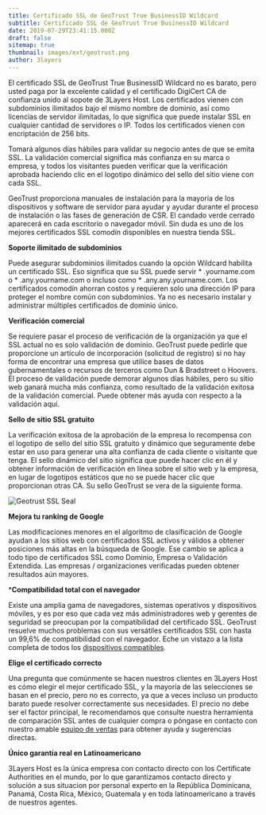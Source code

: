 ```yaml
---
title: Certificado SSL de GeoTrust True BusinessID Wildcard
subtitle: Certificado SSL de GeoTrust True BusinessID Wildcard
date: 2019-07-29T23:41:15.000Z
draft: false
sitemap: true
thumbnail: images/ext/geotrust.png
author: 3layers
---
```


El certificado SSL de GeoTrust True BusinessID Wildcard no es barato, pero usted paga por la excelente calidad y el certificado DigiCert CA de confianza unido al sopote de 3Layers Host. Los certificados vienen con subdominios ilimitados bajo el mismo nombre de dominio, así como licencias de servidor ilimitadas, lo que significa que puede instalar SSL en cualquier cantidad de servidores o IP. Todos los certificados vienen con encriptación de 256 bits.

Tomará algunos días hábiles para validar su negocio antes de que se emita SSL. La validación comercial significa más confianza en su marca o empresa, y todos los visitantes pueden verificar que la verificación aprobada haciendo clic en el logotipo dinámico del sello del sitio viene con cada SSL.

GeoTrust proporciona manuales de instalación para la mayoría de los dispositivos y software de servidor para ayudar y ayudar durante el proceso de instalación o las fases de generación de CSR. El candado verde cerrado aparecerá en cada escritorio o navegador móvil. Sin duda es uno de los mejores certificados SSL comodín disponibles en nuestra tienda SSL.

**Soporte ilimitado de subdominios**

Puede asegurar subdominios ilimitados cuando la opción Wildcard habilita un certificado SSL. Eso significa que su SSL puede servir * .yourname.com o * .any.yourname.com o incluso como * .any.any.yourname.com. Los certificados comodín ahorran costos y requieren solo una dirección IP para proteger el nombre común con subdominios. Ya no es necesario instalar y administrar múltiples certificados de dominio único.

**Verificación comercial**

Se requiere pasar el proceso de verificación de la organización ya que el SSL actual no es solo validación de dominio. GeoTrust puede pedirle que proporcione un artículo de incorporación (solicitud de registro) si no hay forma de encontrar una empresa que utilice bases de datos gubernamentales o recursos de terceros como Dun & Bradstreet o Hoovers. El proceso de validación puede demorar algunos días hábiles, pero su sitio web ganará mucha más confianza, como resultado de la validación exitosa de la validación comercial. Puede obtener más ayuda con respecto a la validación aquí.

**Sello de sitio SSL gratuito**

La verificación exitosa de la aprobación de la empresa lo recompensa con el logotipo de sello del sitio SSL gratuito y dinámico que seguramente debe estar en uso para generar una alta confianza de cada cliente o visitante que tenga. El sello dinámico del sitio significa que puede hacer clic en él y obtener información de verificación en línea sobre el sitio web y la empresa, en lugar de logotipos estáticos que no se puede hacer clic que proporcionan otras CA. Su sello GeoTrust se vera de la siguiente forma.

![Geotrust SSL Seal](/images/ext/geotrust-seal.png)

**Mejora tu ranking de Google**

Las modificaciones menores en el algoritmo de clasificación de Google ayudan a los sitios web con certificados SSL activos y válidos a obtener posiciones más altas en la búsqueda de Google. Ese cambio se aplica a todo tipo de certificados SSL como Dominio, Empresa o Validación Extendida. Las empresas / organizaciones verificadas pueden obtener resultados aún mayores.

***Compatibilidad total con el navegador**

Existe una amplia gama de navegadores, sistemas operativos y dispositivos móviles, y es por eso que cada vez más administradores web y gerentes de seguridad se preocupan por la compatibilidad del certificado SSL. GeoTrust resuelve muchos problemas con sus versátiles certificados SSL con hasta un 99,6% de compatibilidad con el navegador. Eche un vistazo a la lista completa de todos los [dispositivos compatibles](https://3layers.host/blog/compatibilidad-de-dispositivos-con-ssl/).

**Elige el certificado correcto**

Una pregunta que comúnmente se hacen nuestros clientes en 3Layers Host es cómo elegir el mejor certificado SSL, y la mayoría de las selecciones se basan en el precio, pero no es correcto, ya que a veces incluso un producto barato puede resolver correctamente sus necesidades. El precio no debe ser el factor principal, le recomendamos que consulte nuestra herramienta de comparación SSL antes de cualquier compra o póngase en contacto con nuestro amable [equipo de ventas](https://3layers.host/contact/) para obtener ayuda y sugerencias directas.

**Único garantía real en Latinoamericano**

3Layers Host es la única empresa con contacto directo con los Certificate Authorities en el mundo, por lo que garantizamos contacto directo y solución a sus situacion por personal experto en la República Dominicana, Panamá, Costa Rica, México, Guatemala y en toda latinoamericano a través de nuestros agentes.
